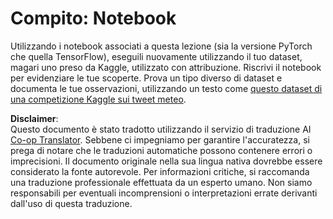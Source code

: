 <!--
CO_OP_TRANSLATOR_METADATA:
{
  "original_hash": "47f7d3c6a5373543e051e4d1140ce898",
  "translation_date": "2025-08-26T06:56:03+00:00",
  "source_file": "lessons/5-NLP/16-RNN/assignment.md",
  "language_code": "it"
}
-->
# Compito: Notebook

Utilizzando i notebook associati a questa lezione (sia la versione PyTorch che quella TensorFlow), eseguili nuovamente utilizzando il tuo dataset, magari uno preso da Kaggle, utilizzato con attribuzione. Riscrivi il notebook per evidenziare le tue scoperte. Prova un tipo diverso di dataset e documenta le tue osservazioni, utilizzando un testo come [questo dataset di una competizione Kaggle sui tweet meteo](https://www.kaggle.com/competitions/crowdflower-weather-twitter/data?select=train.csv).

**Disclaimer**:  
Questo documento è stato tradotto utilizzando il servizio di traduzione AI [Co-op Translator](https://github.com/Azure/co-op-translator). Sebbene ci impegniamo per garantire l'accuratezza, si prega di notare che le traduzioni automatiche possono contenere errori o imprecisioni. Il documento originale nella sua lingua nativa dovrebbe essere considerato la fonte autorevole. Per informazioni critiche, si raccomanda una traduzione professionale effettuata da un esperto umano. Non siamo responsabili per eventuali incomprensioni o interpretazioni errate derivanti dall'uso di questa traduzione.